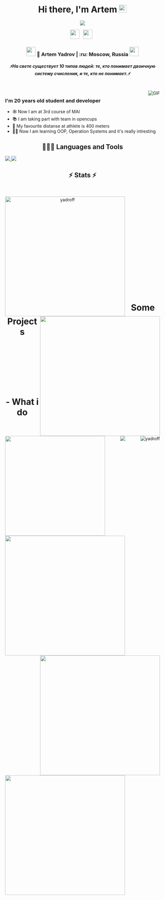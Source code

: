<div align="center">
   <h1>Hi there, I'm Artem</a> <img src="https://media.giphy.com/media/hvRJCLFzcasrR4ia7z/giphy.gif" width="25px"> </h1>
   
   
   <img src="https://pronoun.cyou/x/y?subject=He&object=Him&height=20"> 
</div>

<p align='center'>
   <a href="https://t.me/yadrofff"><img height="30" src="https://img.shields.io/badge/Telegram-2CA5E0?style=for-the-badge&logo=telegram&logoColor=white "Telegram contact""></a>&nbsp;&nbsp;
<a href="https://vk.com/yadrofff"><img height="30" src="https://img.shields.io/badge/вконтакте-%232E87FB.svg?&style=for-the-badge&logo=vk&logoColor=white"></a>&nbsp;&nbsp;



<div align="center">
<h3><img src="https://media.giphy.com/media/WUlplcMpOCEmTGBtBW/giphy.gif" width="30"> 🙎 Artem Yadrov  | :ru: Moscow, Russia <img src="https://media.giphy.com/media/WUlplcMpOCEmTGBtBW/giphy.gif" width="30"></h3>
</div>
 
 <h5 align="center">
   <i>⚡️На свете существует 10 типов людей: те, кто понимает двоичную систему счисления, и те, кто не понимает.⚡️</i>
  </h5>
 
 
<br />
<img align="right" alt="GIF" src="https://64.media.tumblr.com/32269687a10da2fe12026a446585deac/tumblr_pgbl4mzY0p1tp82kso1_400.gif" />
<p align="center">
  <h3> I'm 20 years old student and developer</h3>
</p>

- 🕸 Now I am at 3rd course of MAI
- 📚 I am taking part with team in opencups
- 👟 My favourite distanse at athlete is 400 meters
- 🙇‍♂️ Now I am learning OOP, Operation Systems and it's really intresting

 
<h2 align="center"> 👨🏻‍💻 Languages and Tools </h2>
<a href="https://skillicons.dev">
    <img src="https://skillicons.dev/icons?i=cpp,cmake,qt,c,bash,sqlite,py&theme=dark" />
    <img src="https://skillicons.dev/icons?i=github,idea,linux,vim,latex&theme=dark" />
  </a>

<h2 align="center">⚡ Stats ⚡</h2>
<br>
<p align=center>
  <div align=center>
    <a href="https://github.com/denvercoder1/github-readme-streak-stats" title="Go to Source">
      <img align="left" width=390 src="https://github-readme-streak-stats.herokuapp.com/?user=yadroff&theme=react&border=61dafb&hide_border=true" alt="yadroff" />
    </a>
    <a href="https://github.com/anuraghazra/github-readme-stats" title="Go to Source">
      <img align="right" width=390 src="https://github-readme-stats.vercel.app/api?username=yadroff&show_icons=true&theme=react&border_color=61dafb&hide_border=true" />
    </a>
  </div>
  <br><br><br><br><br><br><br><br><br>
  <div align=center>
    <a href="https://github.com/anuraghazra/github-readme-stats">
      <img width=325 img align="left" src="https://github-readme-stats.vercel.app/api/top-langs/?username=yadroff&hide=c%23,powershell,Mathematica,Ruby,html,Objective-C,Objective-C%2b%2b,Cuda&title_color=61dafb&text_color=ffffff&icon_color=61dafb&bg_color=20232a&langs_count=8&layout=compact&border_color=61dafb&hide_border=true" />
    </a>
   <a href="https://github.com/ryo-ma/github-profile-trophy"><img align = "right" src="https://github-profile-trophy.vercel.app/?username=yadroff&theme=onedark&rank=-C,-UNKNOWN,-SECRET&row=1&column=3" alt="yadroff" /></a>
  </div>
  <br><br><br><br><br><br><br><br><br>

<h1 align="center"> Some Projects </h1>
<div align=center>
<a href="https://github.com/yadroff/DA">
   <img width = 390 img align="left" src="https://github-readme-stats.vercel.app/api/pin/?username=yadroff&repo=DA&theme=react&border=61dafb&hide_border=true" />
   </a>
<a href="https://github.com/yadroff/BD_KP">
   <img width = 390 img align="right" src="https://github-readme-stats.vercel.app/api/pin/?username=yadroff&repo=BD_KP&theme=react&border=61dafb&hide_border=true" />
   </a>
<a href="https://github.com/yadroff/PGP">
   <img width = 390 img align="left" src="https://github-readme-stats.vercel.app/api/pin/?username=yadroff&repo=PGP&theme=react&border=61dafb&hide_border=true" />
   </a>
 </div>
<br><br><br><br><br><br><br><br>


<!--  -->


<div align="center">

<h1> - What i do </h1>

</div>


<br />

<p align="center">
   <img src="https://github.com/Yadroff/PGP/blob/master/tools/CP/test/output/out.gif" />   
   </p>
   
   
<br />
